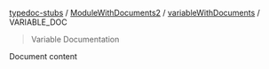[typedoc-stubs](README.md) / [ModuleWithDocuments2](ModuleWithDocuments2.md) / [variableWithDocuments](ModuleWithDocuments2.md#variablewithdocuments) / VARIABLE\_DOC

> Variable Documentation

Document content
